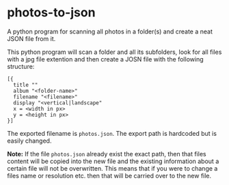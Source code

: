 # photos-to-json
A python program for scanning all photos in a folder(s) and create a neat JSON file from it.

This python program will scan a folder and all its subfolders, look for all files with a jpg file extention and then create a JOSN file with the following structure:
```
[{
  title ""
  album "<folder-name>"
  filename "<filename>"
  display "<vertical|landscape"
  x = <width in px>
  y = <height in px>
}]
```
The exported filename is `photos.json`. The export path is hardcoded but is easily changed.

**Note:** If the file `photos.json` already exist the exact path, then that files content will be copied into the new file and the existing information about a certain file will not be overwritten. This means that if you were to change a files name or resolution etc. then that will be carried over to the new file.  
